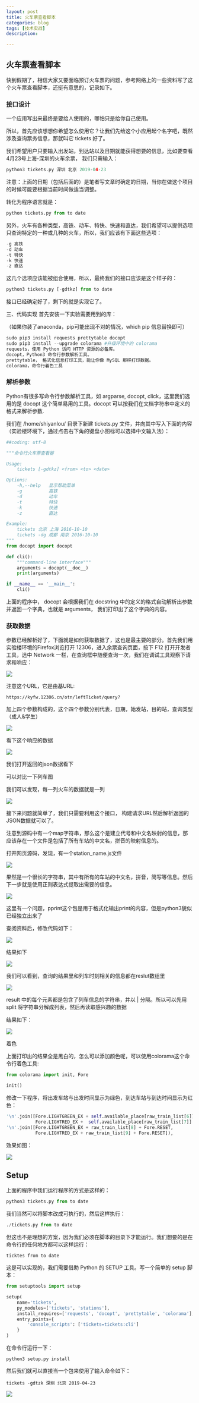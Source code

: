 ```yaml
---
layout: post
title: 火车票查看脚本
categories: blog
tags: [技术实战]
description: 

---
```



## 火车票查看脚本

快到假期了，相信大家又要面临预订火车票的问题，参考网络上的一些资料写了这个火车票查看脚本，还挺有意思的，记录如下。

### 接口设计

一个应用写出来最终是要给人使用的，哪怕只是给你自己使用。

所以，首先应该想想你希望怎么使用它？让我们先给这个小应用起个名字吧，既然涉及查询票务信息，那就叫它 tickets 好了。

我们希望用户只要输入出发站，到达站以及日期就能获得想要的信息，比如要查看4月23号上海-深圳的火车余票， 我们只需输入：

```python
python3 tickets.py 深圳 北京 2019-04-23
```


注意：上面的日期（包括后面的）是笔者写文章时确定的日期，当你在做这个项目的时候可能要根据当前时间做适当调整。

转化为程序语言就是：

```python
python tickets.py from to date
```

另外，火车有各种类型，高铁、动车、特快、快速和直达，我们希望可以提供选项只查询特定的一种或几种的火车，所以，我们应该有下面这些选项：

```python
-g 高铁
-d 动车
-t 特快
-k 快速
-z 直达
```


这几个选项应该能被组合使用，所以，最终我们的接口应该是这个样子的：

```python
python3 tickets.py [-gdtkz] from to date
```


接口已经确定好了，剩下的就是实现它了。

三、代码实现
首先安装一下实验需要用到的库：

（如果你装了anaconda，pip可能出现不对的情况，which pip 信息替换即可）

```python
sudo pip3 install requests prettytable docopt 
sudo pip3 install --upgrade colorama #升级环境中的 colorama
requests，使用 Python 访问 HTTP 资源的必备库。
docopt，Python3 命令行参数解析工具。
prettytable， 格式化信息打印工具，能让你像 MySQL 那样打印数据。
colorama，命令行着色工具
```

### 解析参数
Python有很多写命令行参数解析工具，如 argparse, docopt, click，这里我们选用的是 docopt 这个简单易用的工具。docopt 可以按我们在文档字符串中定义的格式来解析参数.

我们在 /home/shiyanlou/ 目录下新建 tickets.py 文件，并向其中写入下面的内容（实验楼环境下，通过点击右下角的键盘小图标可以选择中文输入法）：

```python
##coding: utf-8

"""命令行火车票查看器

Usage:
    tickets [-gdtkz] <from> <to> <date>

Options:
    -h,--help   显示帮助菜单
    -g          高铁
    -d          动车
    -t          特快
    -k          快速
    -z          直达

Example:
    tickets 北京 上海 2016-10-10
    tickets -dg 成都 南京 2016-10-10
"""
from docopt import docopt

def cli():
    """command-line interface"""
    arguments = docopt(__doc__)
    print(arguments)

if __name__ == '__main__':
    cli()
```


上面的程序中， docopt 会根据我们在 docstring 中的定义的格式自动解析出参数并返回一个字典，也就是 arguments， 我们打印出了这个字典的内容。



### 获取数据
参数已经解析好了，下面就是如何获取数据了，这也是最主要的部分。首先我们用实验楼环境的Firefox浏览打开 12306，进入余票查询页面，按下 F12 打开开发者工具，选中 Network 一栏，在查询框中随便查询一次，我们在调试工具观察下请求和响应：



![](http://ppxiurxox.bkt.clouddn.com/1.PNG)



注意这个URL，它是由基URL:

```shell
https://kyfw.12306.cn/otn/leftTicket/query?
```

加上四个参数构成的，这个四个参数分别代表，日期，始发站，目的站，查询类型（成人&学生）

![](http://ppxiurxox.bkt.clouddn.com/2.PNG)

看下这个响应的数据

![](http://ppxiurxox.bkt.clouddn.com/3.PNG)

我们打开返回的json数据看下

可以对比一下列车图

我们可以发现，每一列火车的数据就是一列

![](http://ppxiurxox.bkt.clouddn.com/4.PNG)

接下来问题就简单了，我们只需要利用这个接口， 构建请求URL然后解析返回的JSON数据就可以了。

注意到源码中有一个map字符串，那么这个是建立代号和中文名映射的信息，那应该存在一个文件是包括了所有车站的中文名，拼音的映射信息的。

打开网页源码，发现，有一个station_name.js文件

![](http://ppxiurxox.bkt.clouddn.com/5.PNG)

果然是一个很长的字符串，其中有所有的车站的中文名，拼音，简写等信息。然后下一步就是使用正则表达式提取出需要的信息。



![](http://ppxiurxox.bkt.clouddn.com/6.PNG)

这里有一个问题，pprint这个包是用于格式化输出print的内容，但是python3貌似已经独立出来了

查阅资料后，修改代码如下：

![](http://ppxiurxox.bkt.clouddn.com/7.PNG)

结果如下

![](http://ppxiurxox.bkt.clouddn.com/8.PNG)

我们可以看到，查询的结果里和列车时刻相关的信息都在reslut数组里

![](http://ppxiurxox.bkt.clouddn.com/9.PNG)

result 中的每个元素都是包含了列车信息的字符串，并以 | 分隔。所以可以先用 split 将字符串分解成列表，然后再读取感兴趣的数据

结果如下：

![](http://ppxiurxox.bkt.clouddn.com/10.PNG)

着色

上面打印出的结果全是黑白的，怎么可以添加颜色呢，可以使用colorama这个命令行着色工具:

```python
from colorama import init, Fore

init()
```

修改一下程序，将出发车站与出发时间显示为绿色，到达车站与到达时间显示为红色：

```python
'\n'.join([Fore.LIGHTGREEN_EX + self.available_place[raw_train_list[6]] + Fore.RESET,
           Fore.LIGHTRED_EX +  self.available_place[raw_train_list[7]] + Fore.RESET]),
'\n'.join([Fore.LIGHTGREEN_EX + raw_train_list[8] + Fore.RESET,
           Fore.LIGHTRED_EX + raw_train_list[9] + Fore.RESET]),

```

效果如图：

![](http://ppxiurxox.bkt.clouddn.com/11.PNG)

## Setup

上面的程序中我们运行程序的方式是这样的：

```python
python3 tickets.py from to date
```

我们当然可以将脚本改成可执行的，然后这样执行：

```python
./tickets.py from to date
```

但这也不是理想的方案，因为我们必须在脚本的目录下才能运行。我们想要的是在命令行的任何地方都可以这样运行：

```shell
ticktes from to date
```

这是可以实现的，我们需要借助 Python 的 SETUP 工具。写一个简单的 setup 脚本：

```python
from setuptools import setup

setup(
    name='tickets',
    py_modules=['tickets', 'stations'],
    install_requires=['requests', 'docopt', 'prettytable', 'colorama'],
    entry_points={
        'console_scripts': ['tickets=tickets:cli']
    }
)
```

在命令行运行一下：

```shell
python3 setup.py install
```

然后我们就可以直接当一个包来使用了输入命令如下：

```shell
tickets -gdtzk 深圳 北京 2019-04-23
```



![](http://ppxiurxox.bkt.clouddn.com/12.PNG)